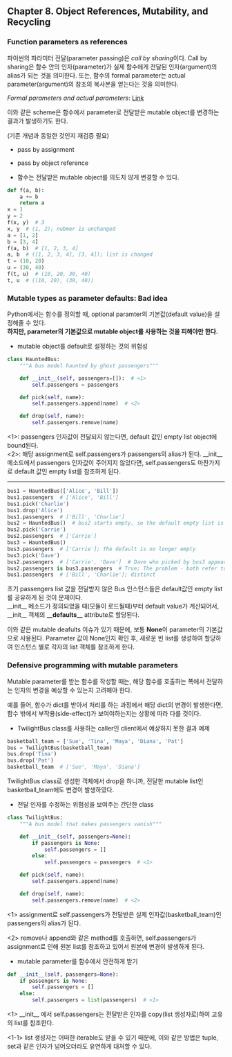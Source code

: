 ## Chapter 8. Object References, Mutability, and Recycling

### Function parameters as references

파이썬의 파라미터 전달(parameter passing)은 *call by sharing*이다.
Call by sharing은 함수 안의 인자(parameter)가 실제 함수에게 전달된 인자(argument)의 alias가 되는 것을 의미한다. 또는, 함수의 formal parameter는 actual parameter(argument)의 참조의 복사본을 얻는다는 것을 의미한다.

*Formal parameters and actual parameters*: [Link](https://stackoverflow.com/questions/45065288/formal-and-actual-parameters-in-a-function-in-python)

이와 같은 scheme은 함수에서 parameter로 전달받은 mutable object를 변경하는 결과가 발생하기도 한다.

(기존 개념과 동일한 것인지 재검증 필요)

* pass by assignment
* pass by object reference

* 함수는 전달받은 mutable object를 의도치 않게 변경할 수 있다.
```python
def f(a, b):
    a += b
    return a
x = 1
y = 2
f(x, y)  # 3
x, y  # (1, 2); nubmer is unchanged
a = [1, 2]
b = [3, 4]
f(a, b)  # [1, 2, 3, 4]
a, b  # ([1, 2, 3, 4], [3, 4]); list is changed
t = (10, 20)
u = (30, 40)
f(t, u)  # (10, 20, 30, 40)
t, u  # ((10, 20), (30, 40))
```

### Mutable types as parameter defaults: Bad idea

Python에서는 함수를 정의할 때, optional paramter의 기본값(default value)을 설정해줄 수 있다. <br>
**하지만, parameter의 기본값으로 mutable object를 사용하는 것을 피해야만 한다.**


* mutable object를 default로 설정하는 것의 위험성
```python
class HauntedBus:
    """A bus model haunted by ghost passengers"""

    def __init__(self, passengers=[]):  # <1>
        self.passengers = passengers

    def pick(self, name):
        self.passengers.append(name)  # <2>

    def drop(self, name):
        self.passengers.remove(name)
```

<1>: passengers 인자값이 전달되지 않는다면, default 값인 empty list object에 bound된다. <br>
<2>: 해당 assignment로 self.passengers가 passengers의 alias가 된다. \_\_init\_\_ 메소드에서 passengers 인자값이 주어지지 않았다면, self.passengers도 마찬가지로 default 값인 empty list를 참조하게 된다.

---


```python
bus1 = HauntedBus(['Alice', 'Bill'])
bus1.passengers  # ['Alice', 'Bill']
bus1.pick('Charlie')
bus1.drop('Alice')
bus1.passengers  # ['Bill', 'Charlie']
bus2 = HauntedBus()  # bus2 starts empty, so the default empty list is assigned to self.passengers
bus2.pick('Carrie')
bus2.passengers  # ['Carrie']
bus3 = HauntedBus()
bus3.passengers  # ['Carrie']; The default is no longer empty
bus3.pick('Dave')
bus2.passengers  # ['Carrie', 'Dave']  # Dave who picked by bus3 appears in bus2
bus2.passengers is bus3.passengers  # True; The problem - both refer to the same list
bus1.passengers  # ['Bill', 'Charlie']; distinct
```

초기 passengers list 값을 전달받지 않은 Bus 인스턴스들은 default값인 empty list를 공유하게 된 것이 문제이다. <br> 
\_\_init\_\_ 메소드가 정의되었을 때(모듈이 로드될때)부터 default value가 계산되어서, \_\_init\_\_ 객체의 **\_\_defaults\_\_** attribute로 할당된다.

이와 같은 mutable deafults 이슈가 있기 때문에, 보통 **None**이 parameter의 기본값으로 사용된다. Parameter 값이 None인지 확인 후, 새로운 빈 list를 생성하여 할당하여 인스턴스 별로 각자의 list 객체를 참조하게 한다.

### Defensive programming with mutable parameters

Mutable parameter를 받는 함수를 작성할 때는, 해당 함수를 호출하는 쬭에서 전달하는 인자의 변경을 예상할 수 있는지 고려해야 한다.

예를 들어, 함수가 dict를 받아서 처리를 하는 과정에서 해당 dict의 변경이 발생한다면, 함수 밖에서 부작용(side-effect)가 보여야하는지는 상황에 따라 다를 것이다.

* TwilightBus class를 사용하는 caller인 client에서 예상하지 못한 결과 예제
```python
basketball_team = ['Sue', 'Tina', 'Maya', 'Diana', 'Pat']
bus = TwilightBus(basketball_team)
bus.drop('Tina')
bus.drop('Pat')
basketball_team  # ['Sue', 'Maya', 'Diana']
```

TwilightBus class로 생성한 객체에서 drop을 하니까, 전달한 mutable list인 basketball_team에도 변경이 발생하였다.

* 전달 인자를 수정하는 위험성을 보여주는 간단한 class
```python
class TwilightBus:
    """A bus model that makes passengers vanish"""

    def __init__(self, passengers=None):
        if passengers is None:
            self.passengers = []
        else:
            self.passengers = passengers  # <1>

    def pick(self, name):
        self.passengers.append(name)

    def drop(self, name):
        self.passengers.remove(name)  # <2>
```

<1> assignment로 self.passengers가 전달받은 실제 인자값(basketball_team)인 passengers의 alias가 된다.

<2> remove나 append와 같은 method를 호출하면, self.passengers가 assignment로 인해 원본 list를 참조하고 있어서 원본에 변경이 발생하게 된다.

* mutable parameter를 함수에서 안전하게 받기
```python
def __init__(self, passengers=None):
    if passengers is None:
        self.passengers = []
    else:
        self.passengers = list(passengers)  # <1>
```

<1> \_\_init\_\_ 에서 self.passengers는 전달받은 인자를 copy(list 생성자로)하여 고유의 list를 참조한다.

<1-1> list 생성자는 어떠한 iterable도 받을 수 있기 때문에, 이와 같은 방법은 tuple, set과 같은 인자가 넘어오더라도 유연하게 대처할 수 있다.